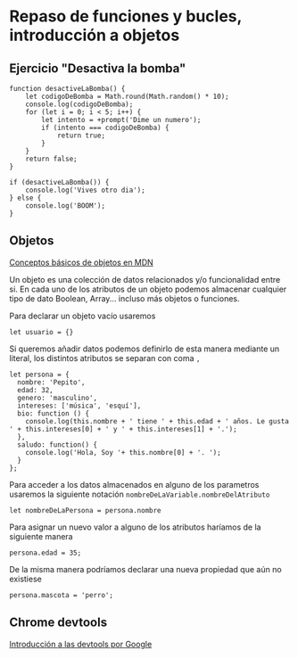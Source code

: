 # Repaso de funciones y bucles, introducción a objetos

## Ejercicio "Desactiva la bomba" 	
	function desactiveLaBomba() {
	    let codigoDeBomba = Math.round(Math.random() * 10);
	    console.log(codigoDeBomba);
	    for (let i = 0; i < 5; i++) {
	        let intento = +prompt('Dime un numero');
	        if (intento === codigoDeBomba) {
	            return true;
	        }
	    }
	    return false;
	}
	
	if (desactiveLaBomba()) {
	    console.log('Vives otro dia');
	} else {
	    console.log('BOOM');
	}
	
## Objetos

[Conceptos básicos de objetos en MDN](https://developer.mozilla.org/es/docs/Learn/JavaScript/Objects/Basics)

Un objeto es una colección de datos relacionados y/o funcionalidad entre si. En cada uno de los atributos de un objeto podemos almacenar cualquier tipo de dato Boolean, Array... incluso más objetos o funciones.

Para declarar un objeto vacío usaremos

	let usuario = {}

Si queremos añadir datos podemos definirlo de esta manera mediante un literal, los distintos atributos se separan con coma `,`

	let persona = {
	  nombre: 'Pepito',
	  edad: 32,
	  genero: 'masculino',
	  intereses: ['música', 'esquí'],
	  bio: function () {
	    console.log(this.nombre + ' tiene ' + this.edad + ' años. Le gusta ' + this.intereses[0] + ' y ' + this.intereses[1] + '.');
	  },
	  saludo: function() {
	    console.log('Hola, Soy '+ this.nombre[0] + '. ');
	  }
	};
	
Para acceder a los datos almacenados en alguno de los parametros usaremos la siguiente notación `nombreDeLaVariable.nombreDelAtributo`

	let nombreDeLaPersona = persona.nombre
	
Para asignar un nuevo valor a alguno de los atributos haríamos de la siguiente manera

	persona.edad = 35;
	
De la misma manera podríamos declarar una nueva propiedad que aún no existiese

	persona.mascota = 'perro';
	
## Chrome devtools

[Introducción a las devtools por Google](https://developers.google.com/web/tools/chrome-devtools/javascript/?hl=es)